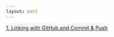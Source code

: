 ```yaml
---
layout: post
--- 
```

<a href="/java_programming/java1">1. Linking with GitHub and Commit & Push</a><br>
